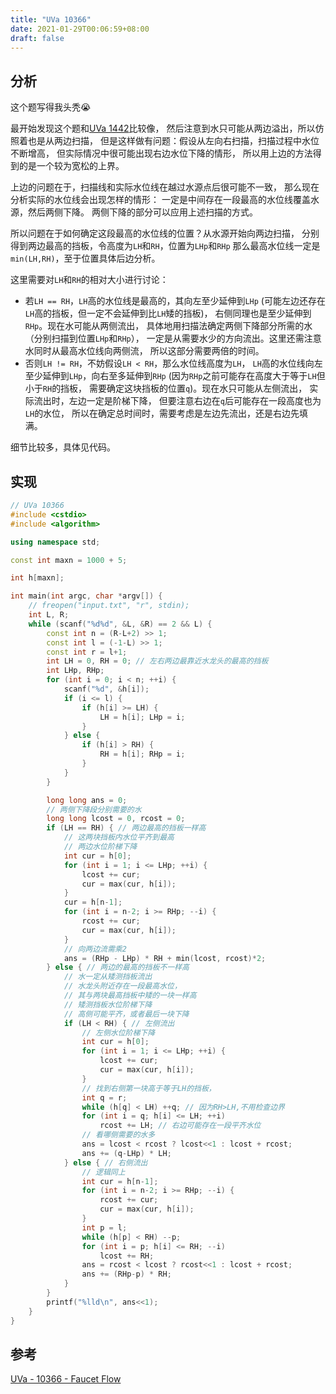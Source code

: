 ```yaml
---
title: "UVa 10366"
date: 2021-01-29T00:06:59+08:00
draft: false
---
```


## 分析

这个题写得我头秃:sob:

最开始发现这个题和[UVa 1442](../1442/)比较像，
然后注意到水只可能从两边溢出，所以仿照着也是从两边扫描，
但是这样做有问题：假设从左向右扫描，扫描过程中水位不断增高，
但实际情况中很可能出现右边水位下降的情形，
所以用上边的方法得到的是一个较为宽松的上界。

上边的问题在于，扫描线和实际水位线在越过水源点后很可能不一致，
那么现在分析实际的水位线会出现怎样的情形：
一定是中间存在一段最高的水位线覆盖水源，然后两侧下降。
两侧下降的部分可以应用上述扫描的方式。

所以问题在于如何确定这段最高的水位线的位置？从水源开始向两边扫描，
分别得到两边最高的挡板，令高度为`LH`和`RH`，位置为`LHp`和`RHp`
那么最高水位线一定是`min(LH,RH)`，至于位置具体后边分析。

这里需要对`LH`和`RH`的相对大小进行讨论：
- 若`LH == RH`，`LH`高的水位线是最高的，其向左至少延伸到`LHp`
(可能左边还存在`LH`高的挡板，但一定不会延伸到比`LH`矮的挡板)，
右侧同理也是至少延伸到`RHp`。现在水可能从两侧流出，
具体地用扫描法确定两侧下降部分所需的水（分别扫描到位置`LHp`和`RHp`），
一定是从需要水少的方向流出。这里还需注意水同时从最高水位线向两侧流，
所以这部分需要两倍的时间。
- 否则`LH != RH`，不妨假设`LH < RH`，那么水位线高度为`LH`，
`LH`高的水位线向左至少延伸到`LHp`，向右至多延伸到`RHp`
(因为`RHp`之前可能存在高度大于等于`LH`但小于`RH`的挡板，
需要确定这块挡板的位置`q`)。现在水只可能从左侧流出，
实际流出时，左边一定是阶梯下降，
但要注意右边在`q`后可能存在一段高度也为`LH`的水位，
所以在确定总时间时，需要考虑是左边先流出，还是右边先填满。

细节比较多，具体见代码。

## 实现

```cpp
// UVa 10366
#include <cstdio>
#include <algorithm>

using namespace std;

const int maxn = 1000 + 5;

int h[maxn];

int main(int argc, char *argv[]) {
    // freopen("input.txt", "r", stdin);
    int L, R;
    while (scanf("%d%d", &L, &R) == 2 && L) {
        const int n = (R-L+2) >> 1;
        const int l = (-1-L) >> 1;
        const int r = l+1;
        int LH = 0, RH = 0; // 左右两边最靠近水龙头的最高的挡板
        int LHp, RHp;
        for (int i = 0; i < n; ++i) {
            scanf("%d", &h[i]);
            if (i <= l) {
                if (h[i] >= LH) {
                    LH = h[i]; LHp = i;
                }
            } else {
                if (h[i] > RH) {
                    RH = h[i]; RHp = i;
                }
            }
        }

        long long ans = 0;
        // 两侧下降段分别需要的水
        long long lcost = 0, rcost = 0;
        if (LH == RH) { // 两边最高的挡板一样高
            // 这两块挡板内水位平齐到最高
            // 两边水位阶梯下降
            int cur = h[0];
            for (int i = 1; i <= LHp; ++i) {
                lcost += cur;
                cur = max(cur, h[i]);
            }
            cur = h[n-1];
            for (int i = n-2; i >= RHp; --i) {
                rcost += cur;
                cur = max(cur, h[i]);
            }
            // 向两边流需乘2
            ans = (RHp - LHp) * RH + min(lcost, rcost)*2;
        } else { // 两边的最高的挡板不一样高
            // 水一定从矮测挡板流出
            // 水龙头附近存在一段最高水位，
            // 其与两块最高挡板中矮的一块一样高
            // 矮测挡板水位阶梯下降
            // 高侧可能平齐，或者最后一块下降
            if (LH < RH) { // 左侧流出
                // 左侧水位阶梯下降
                int cur = h[0];
                for (int i = 1; i <= LHp; ++i) {
                    lcost += cur;
                    cur = max(cur, h[i]);
                }
                // 找到右侧第一块高于等于LH的挡板，
                int q = r;
                while (h[q] < LH) ++q; // 因为RH>LH,不用检查边界
                for (int i = q; h[i] <= LH; ++i)
                    rcost += LH; // 右边可能存在一段平齐水位
                // 看哪侧需要的水多
                ans = lcost < rcost ? lcost<<1 : lcost + rcost;
                ans += (q-LHp) * LH;
            } else { // 右侧流出
                // 逻辑同上
                int cur = h[n-1];
                for (int i = n-2; i >= RHp; --i) {
                    rcost += cur;
                    cur = max(cur, h[i]);
                }
                int p = l;
                while (h[p] < RH) --p;
                for (int i = p; h[i] <= RH; --i)
                    lcost += RH;
                ans = rcost < lcost ? rcost<<1 : lcost + rcost;
                ans += (RHp-p) * RH;
            }
        }
        printf("%lld\n", ans<<1);
    }
}
```

## 参考

[UVa - 10366 - Faucet Flow](https://blog.csdn.net/zyq522376829/article/details/46672347)
